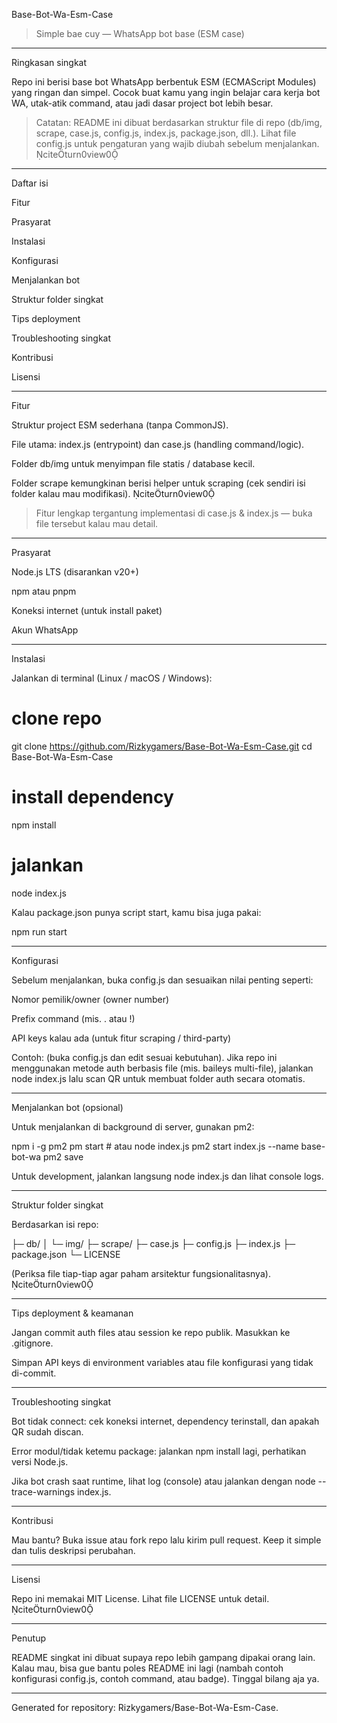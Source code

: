Base-Bot-Wa-Esm-Case

> Simple bae cuy — WhatsApp bot base (ESM case)




---

Ringkasan singkat

Repo ini berisi base bot WhatsApp berbentuk ESM (ECMAScript Modules) yang ringan dan simpel. Cocok buat kamu yang ingin belajar cara kerja bot WA, utak-atik command, atau jadi dasar project bot lebih besar.

> Catatan: README ini dibuat berdasarkan struktur file di repo (db/img, scrape, case.js, config.js, index.js, package.json, dll.). Lihat file config.js untuk pengaturan yang wajib diubah sebelum menjalankan. citeturn0view0




---

Daftar isi

Fitur

Prasyarat

Instalasi

Konfigurasi

Menjalankan bot

Struktur folder singkat

Tips deployment

Troubleshooting singkat

Kontribusi

Lisensi



---

Fitur

Struktur project ESM sederhana (tanpa CommonJS).

File utama: index.js (entrypoint) dan case.js (handling command/logic).

Folder db/img untuk menyimpan file statis / database kecil.

Folder scrape kemungkinan berisi helper untuk scraping (cek sendiri isi folder kalau mau modifikasi). citeturn0view0


> Fitur lengkap tergantung implementasi di case.js & index.js — buka file tersebut kalau mau detail.




---

Prasyarat

Node.js LTS (disarankan v20+)

npm atau pnpm

Koneksi internet (untuk install paket)

Akun WhatsApp


---

Instalasi

Jalankan di terminal (Linux / macOS / Windows):

# clone repo
git clone https://github.com/Rizkygamers/Base-Bot-Wa-Esm-Case.git
cd Base-Bot-Wa-Esm-Case

# install dependency
npm install

# jalankan
node index.js

Kalau package.json punya script start, kamu bisa juga pakai:

npm run start


---

Konfigurasi

Sebelum menjalankan, buka config.js dan sesuaikan nilai penting seperti:

Nomor pemilik/owner (owner number)

Prefix command (mis. . atau !)

API keys kalau ada (untuk fitur scraping / third-party)


Contoh: (buka config.js dan edit sesuai kebutuhan). Jika repo ini menggunakan metode auth berbasis file (mis. baileys multi-file), jalankan node index.js lalu scan QR untuk membuat folder auth secara otomatis.


---

Menjalankan bot (opsional)

Untuk menjalankan di background di server, gunakan pm2:


npm i -g pm2
pm start # atau node index.js
pm2 start index.js --name base-bot-wa
pm2 save

Untuk development, jalankan langsung node index.js dan lihat console logs.



---

Struktur folder singkat

Berdasarkan isi repo:

├─ db/
│  └─ img/
├─ scrape/
├─ case.js
├─ config.js
├─ index.js
├─ package.json
└─ LICENSE

(Periksa file tiap-tiap agar paham arsitektur fungsionalitasnya). citeturn0view0


---

Tips deployment & keamanan

Jangan commit auth files atau session ke repo publik. Masukkan ke .gitignore.

Simpan API keys di environment variables atau file konfigurasi yang tidak di-commit.



---

Troubleshooting singkat

Bot tidak connect: cek koneksi internet, dependency terinstall, dan apakah QR sudah discan.

Error modul/tidak ketemu package: jalankan npm install lagi, perhatikan versi Node.js.

Jika bot crash saat runtime, lihat log (console) atau jalankan dengan node --trace-warnings index.js.



---

Kontribusi

Mau bantu? Buka issue atau fork repo lalu kirim pull request. Keep it simple dan tulis deskripsi perubahan.


---

Lisensi

Repo ini memakai MIT License. Lihat file LICENSE untuk detail. citeturn0view0


---

Penutup

README singkat ini dibuat supaya repo lebih gampang dipakai orang lain. Kalau mau, bisa gue bantu poles README ini lagi (nambah contoh konfigurasi config.js, contoh command, atau badge). Tinggal bilang aja ya.


---

Generated for repository: Rizkygamers/Base-Bot-Wa-Esm-Case.

